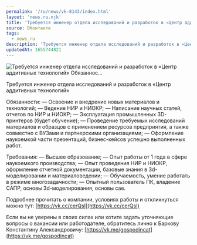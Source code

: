 ```yaml
---
permalink: '/ru/news/vk-8143/index.html'
layout: 'news.ru.njk'
title: 'Требуется инженер отдела исследований и разработок в «Центр аддитивных технологий»    Обязаннос…'
source: ВКонтакте
tags:
  - news_ru
description: 'Требуется инженер отдела исследований и разработок в «Центр аддитивных технологий»    Обязаннос…'
updatedAt: 1655744821
---
```

![Требуется инженер отдела исследований и разработок в «Центр аддитивных технологий»    Обязаннос…](https://sun9-78.userapi.com/impg/NcsVrPCqctvPMEdIHIcTTmDhqXZG9IqukY0cug/W4G3PROhSjk.jpg?size=510x340&quality=95&sign=6231962fe9e3be7a090b70bd13aa9c59&c_uniq_tag=3RWqeX91-wowrcLwFgS7fIKH53Nx_kpnchDPSgTyBDI&type=album)

Требуется инженер отдела исследований и разработок в «Центр аддитивных технологий»

Обязанности:
— Освоение и внедрение новых материалов и технологий;
— Ведение НИР и НИОКР;
— Написание научных статей, отчетов по НИР и НИОКР;
— Эксплуатация промышленных 3D-принтеров (будет обучение);
— Проведение требуемых исследований материалов и образцов с применением ресурсов предприятия, а также совместно с ВУЗами и партнерскими организациями;
— Оформление наукоемкой части презентаций, бизнес-кейсов успешно выполненных работ.

Требования:
— Высшее образование;
— Опыт работы от 1 года в сфере наукоемкого производства;
— Опыт проведения НИР и НИОКР, оформление отчетной документации, базовые знания в 3d-моделировании и материаловедении;
— Обучаемость, умение работать в режиме многозадачности;
— Опытный пользователь ПК, владение САПР, основы 3d-моделирования, основы cae.

Подробнее прочитать о компании, условиях работы и откликнуться можно тут: [https://vk.cc/cerQsI](https://vk.cc/cerQsI)

Если вы не уверены в своих силах или хотите задать уточняющие вопросы о вакансии или работодателе, обратитесь лично к Баркову Константину Александровичу: [https://vk.me/gospodincat](https://vk.me/gospodincat)
